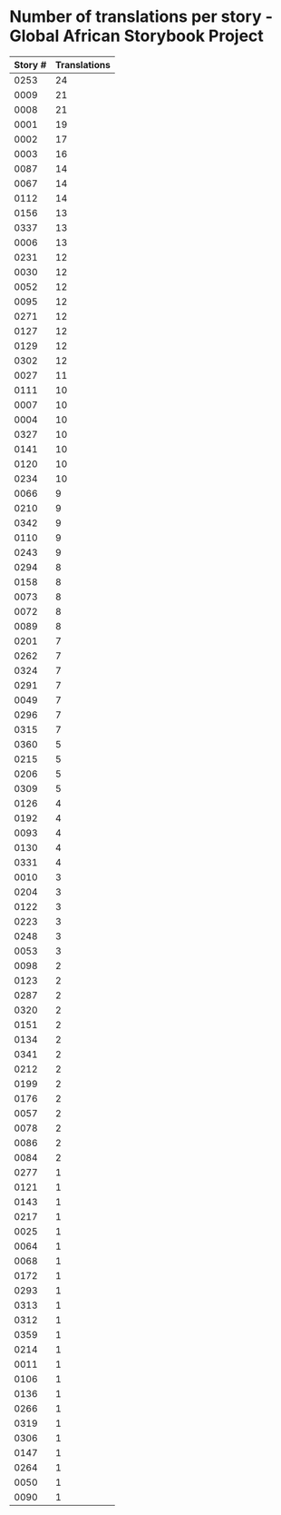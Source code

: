 # Number of translations per story - Global African Storybook Project

Story # | Translations
------- | ------------
0253 | 24
0009 | 21
0008 | 21
0001 | 19
0002 | 17
0003 | 16
0087 | 14
0067 | 14
0112 | 14
0156 | 13
0337 | 13
0006 | 13
0231 | 12
0030 | 12
0052 | 12
0095 | 12
0271 | 12
0127 | 12
0129 | 12
0302 | 12
0027 | 11
0111 | 10
0007 | 10
0004 | 10
0327 | 10
0141 | 10
0120 | 10
0234 | 10
0066 | 9
0210 | 9
0342 | 9
0110 | 9
0243 | 9
0294 | 8
0158 | 8
0073 | 8
0072 | 8
0089 | 8
0201 | 7
0262 | 7
0324 | 7
0291 | 7
0049 | 7
0296 | 7
0315 | 7
0360 | 5
0215 | 5
0206 | 5
0309 | 5
0126 | 4
0192 | 4
0093 | 4
0130 | 4
0331 | 4
0010 | 3
0204 | 3
0122 | 3
0223 | 3
0248 | 3
0053 | 3
0098 | 2
0123 | 2
0287 | 2
0320 | 2
0151 | 2
0134 | 2
0341 | 2
0212 | 2
0199 | 2
0176 | 2
0057 | 2
0078 | 2
0086 | 2
0084 | 2
0277 | 1
0121 | 1
0143 | 1
0217 | 1
0025 | 1
0064 | 1
0068 | 1
0172 | 1
0293 | 1
0313 | 1
0312 | 1
0359 | 1
0214 | 1
0011 | 1
0106 | 1
0136 | 1
0266 | 1
0319 | 1
0306 | 1
0147 | 1
0264 | 1
0050 | 1
0090 | 1
